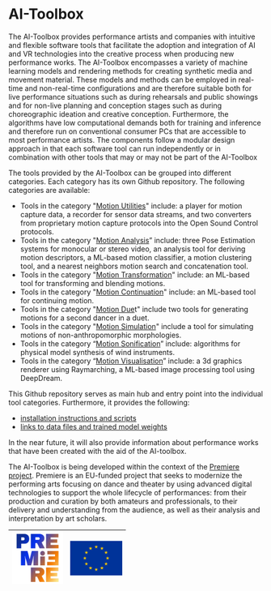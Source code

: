 # AI-Toolbox

The AI-Toolbox provides performance artists and companies with intuitive and flexible software tools that facilitate the adoption and integration of AI and VR technologies into the creative process when producing new performance works.  The AI-Toolbox encompasses a variety of machine learning models and rendering methods for creating synthetic media and movement material. These models and methods can be employed in real-time and non-real-time configurations and are therefore suitable both for live performance situations such as during rehearsals and public showings and for non-live planning and conception stages such as during choreographic ideation and creative conception. Furthermore, the algorithms have low computational demands both for training and inference and therefore run on conventional consumer PCs that are accessible to most performance artists. The components follow a modular design approach in that each software tool can run independently or in combination with other tools that may or may not be part of the AI-Toolbox 

The tools provided by the AI-Toolbox can be grouped into different categories. Each category has its own Github repository. The following categories are available:

- Tools in the category "[Motion Utilities](../MotionUtilities)" include: a player for motion capture data, a recorder for sensor data streams, and two converters from proprietary motion capture protocols into the Open Sound Control protocols. 
- Tools in the category "[Motion Analysis](https://github.com/bisnad/MotionAnalysis)” include: three Pose Estimation systems for monocular or stereo video, an analysis tool for deriving motion descriptors, a ML-based motion classifier, a motion clustering tool, and a nearest neighbors motion search and concatenation tool. 
- Tools in the category "[Motion Transformation](https://github.com/bisnad/MotionTransformation)" include: an ML-based tool for transforming and blending motions.
- Tools in the category "[Motion Continuation](https://github.com/bisnad/MotionContinuation)" include: an ML-based tool for continuing motion.
- Tools in the category "[Motion Due](https://github.com/bisnad/MotionDuet)t" include two tools for generating motions for a second dancer in a duet.
- Tools in the category "[Motion Simulation](https://github.com/bisnad/MotionSimulation)" include a tool for simulating motions of non-anthropomorphic morphologies. 
- Tools in the category  “[Motion Sonification](https://github.com/bisnad/MotionSonification)” include: algorithms for physical model synthesis of wind instruments. 
- Tools in the category “[Motion Visualisation](https://github.com/bisnad/MotionVisualisation)” include: a 3d graphics renderer using Raymarching, a ML-based image processing tool using DeepDream.

This Github repository serves as main hub and entry point into the individual tool categories. Furthermore, it provides the following:

- [installation instructions and scripts](https://github.com/bisnad/AIToolbox/tree/main/Installers)
- [links to data files and trained model weights](https://github.com/bisnad/AIToolbox/tree/main/Data) 

In the near future, it will also provide information about performance works that have been created with the aid of the AI-toolbox. 

The AI-Toolbox is being developed within the context of the [Premiere project](https://premiere-project.eu/). Premiere is an EU-funded project that seeks to modernize the performing arts focusing on dance and theater by using advanced digital technologies to support the whole lifecycle of performances: from their production and curation by both amateurs and professionals, to their delivery and understanding from the audience, as well as their analysis and interpretation by art scholars. 

| <img src="docs_media/logo_gradient.jpg" alt="logo_gradient" style="zoom:10%;" /> | <img src="docs_media/EU_Emblem.jpg" alt="EU_Emblem" style="zoom:10%;" /> |
| -----------------------------------------------------------: | :----------------------------------------------------------- |